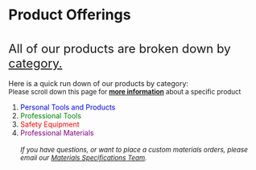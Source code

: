 <!-- Products page: must include boldfacing, underlining italics, 2+ font colors, 2+ font sizes, 2+ font styles, 1-3 hyperlinks - 1 must be link to relevant site outside of you company site that don't replace website pages in browser window, contact me linke to send email, 1+ pictures, ordered list, unordered list, file that can be downloaded relevant to the company, date the page was last modified-->

<html>
<head>
  <b><h1>Product Offerings</h1></b>
    <br>
</head>

<body>
  <font size = "5">All of our products are broken down by <u>category.</u></font>
  <br>
  <br>
  Here is a quick run down of our products by category:
  <br>
  <font size = "2"<i>Please scroll down this page for <b><u>more information</u></b> about a specific product</i></font>
  <br>
  <ol>
    <li><font color = "Blue">Personal Tools and Products</font></li>
    <li><font color = "Green">Professional Tools</font></li>
    <li><font color = "Red">Safety Equipment</font></li>
    <li><font color = "Purple">Professional Materials</font></li>
    <br>
    <i><font size = "2">If you have questions, or want to place a custom materials orders, please email our <a href = "mailto: abbott47@purdue.edu">Materials Specifications Team</a>.</font></i>
  </ol>
</body>

<br>  
</html>
